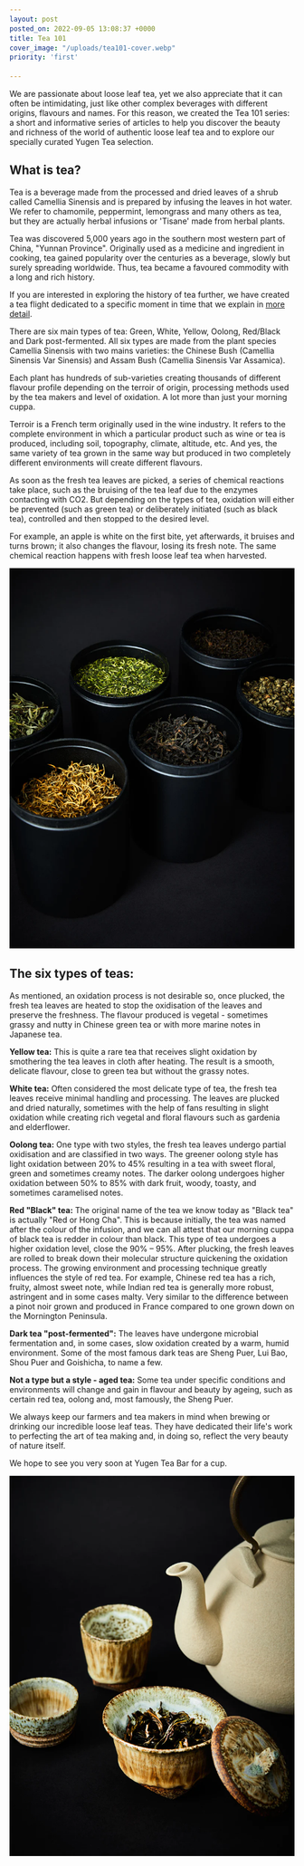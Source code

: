 ```yaml
---
layout: post
posted_on: 2022-09-05 13:08:37 +0000
title: Tea 101
cover_image: "/uploads/tea101-cover.webp"
priority: 'first'

---
```

We are passionate about loose leaf tea, yet we also appreciate that it can often be intimidating, just like other complex beverages with different origins, flavours and names. For this reason, we created the Tea 101 series: a short and informative series of articles to help you discover the beauty and richness of the world of authentic loose leaf tea and to explore our specially curated Yugen Tea selection.

## What is tea?

Tea is a beverage made from the processed and dried leaves of a shrub called Camellia Sinensis and is prepared by infusing the leaves in hot water. We refer to chamomile, peppermint, lemongrass and many others as tea, but they are actually herbal infusions or 'Tisane' made from herbal plants.

Tea was discovered 5,000 years ago in the southern most western part of China, "Yunnan Province". Originally used as a medicine and ingredient in cooking, tea gained popularity over the centuries as a beverage, slowly but surely spreading worldwide. Thus, tea became a favoured commodity with a long and rich history.

If you are interested in exploring the history of tea further, we have created a tea flight dedicated to a specific moment in time that we explain in [more detail](https://yugenteabar.com.au/pages/day-offering).

There are six main types of tea: Green, White, Yellow, Oolong, Red/Black and Dark post-fermented. All six types are made from the plant species Camellia Sinensis with two mains varieties: the Chinese Bush (Camellia Sinensis Var Sinensis) and Assam Bush (Camellia Sinensis Var Assamica).

Each plant has hundreds of sub-varieties creating thousands of different flavour profile depending on the terroir of origin, processing methods used by the tea makers and level of oxidation. A lot more than just your morning cuppa.

Terroir is a French term originally used in the wine industry. It refers to the complete environment in which a particular product such as wine or tea is produced, including soil, topography, climate, altitude, etc. And yes, the same variety of tea grown in the same way but produced in two completely different environments will create different flavours.

As soon as the fresh tea leaves are picked, a series of chemical reactions take place, such as the bruising of the tea leaf due to the enzymes contacting with CO2. But depending on the types of tea, oxidation will either be prevented (such as green tea) or deliberately initiated (such as black tea), controlled and then stopped to the desired level. 

For example, an apple is white on the first bite, yet afterwards, it bruises and turns brown; it also changes the flavour, losing its fresh note. The same chemical reaction happens with fresh loose leaf tea when harvested.

![](/uploads/tea101.webp)

## The six types of teas:

As mentioned, an oxidation process is not desirable so, once plucked, the fresh tea leaves are heated to stop the oxidisation of the leaves and preserve the freshness. The flavour produced is vegetal - sometimes grassy and nutty in Chinese green tea or with more marine notes in Japanese tea.

**Yellow tea:** This is quite a rare tea that receives slight oxidation by smothering the tea leaves in cloth after heating. The result is a smooth, delicate flavour, close to green tea but without the grassy notes.

**White tea:** Often considered the most delicate type of tea, the fresh tea leaves receive minimal handling and processing. The leaves are plucked and dried naturally, sometimes with the help of fans resulting in slight oxidation while creating rich vegetal and floral flavours such as gardenia and elderflower.

**Oolong tea:** One type with two styles, the fresh tea leaves undergo partial oxidisation and are classified in two ways. The greener oolong style has light oxidation between 20% to 45% resulting in a tea with sweet floral, green and sometimes creamy notes. The darker oolong undergoes higher oxidation between 50% to 85% with dark fruit, woody, toasty, and sometimes caramelised notes.

**Red "Black" tea:** The original name of the tea we know today as "Black tea" is actually "Red or Hong Cha". This is because initially, the tea was named after the colour of the infusion, and we can all attest that our morning cuppa of black tea is redder in colour than black. This type of tea undergoes a higher oxidation level, close the 90% – 95%. After plucking, the fresh leaves are rolled to break down their molecular structure quickening the oxidation process. The growing environment and processing technique greatly influences the style of red tea. For example, Chinese red tea has a rich, fruity, almost sweet note, while Indian red tea is generally more robust, astringent and in some cases malty. Very similar to the difference between a pinot noir grown and produced in France compared to one grown down on the Mornington Peninsula.

**Dark tea "post-fermented":** The leaves have undergone microbial fermentation and, in some cases, slow oxidation created by a warm, humid environment. Some of the most famous dark teas are Sheng Puer, Lui Bao, Shou Puer and Goishicha, to name a few.

**Not a type but a style - aged tea:** Some tea under specific conditions and environments will change and gain in flavour and beauty by ageing, such as certain red tea, oolong and, most famously, the Sheng Puer.

We always keep our farmers and tea makers in mind when brewing or drinking our incredible loose leaf teas. They have dedicated their life's work to perfecting the art of tea making and, in doing so, reflect the very beauty of nature itself.

We hope to see you very soon at Yugen Tea Bar for a cup.

![](/uploads/tea101-2.webp)